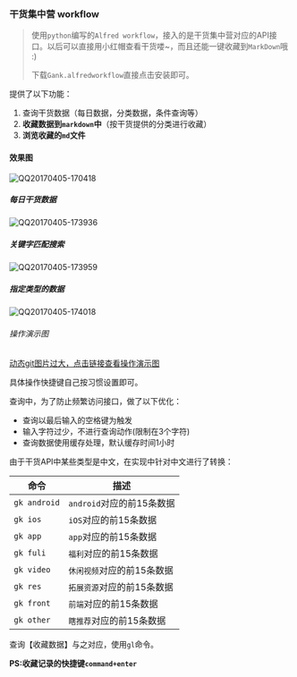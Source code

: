 ### 干货集中营 workflow

> 使用`python`编写的`Alfred workflow`，接入的是干货集中营对应的API接口。以后可以直接用小红帽查看干货喽~，而且还能一键收藏到`MarkDown`哦 :)
>
> 下载`Gank.alfredworkflow`直接点击安装即可。

提供了以下功能：

1. 查询干货数据（每日数据，分类数据，条件查询等）
2. **收藏数据到`markdown`中**（按干货提供的分类进行收藏）
3. **浏览收藏的`md`文件**

#### 效果图

![QQ20170405-170418](http://onxvhxvw6.bkt.clouddn.com/image/gankworkflow/QQ20170405-170418.png?imageView2/0/format/webp/q/75|imageslim)

##### 每日干货数据

![QQ20170405-173936](http://onxvhxvw6.bkt.clouddn.com/image/gankworkflow/QQ20170405-173936.png?imageView2/0/format/webp/q/75|imageslim)

##### 关键字匹配搜索

![QQ20170405-173959](http://onxvhxvw6.bkt.clouddn.com/image/gankworkflow/QQ20170405-174018.png?imageView2/0/format/webp/q/75|imageslim)

##### 指定类型的数据

![QQ20170405-174018](http://onxvhxvw6.bkt.clouddn.com/image/gankworkflow/QQ20170405-173959.png?imageView2/0/format/webp/q/75|imageslim)



###### 操作演示图

[动态git图片过大，点击链接查看操作演示图](http://onxvhxvw6.bkt.clouddn.com/image/gankworkflow/QQ20170405-215925-HD.gif)

具体操作快捷键自己按习惯设置即可。

查询中，为了防止频繁访问接口，做了以下优化：

* 查询以最后输入的空格键为触发
* 输入字符过少，不进行查询动作(限制在3个字符)
* 查询数据使用缓存处理，默认缓存时间1小时

由于干货API中某些类型是中文，在实现中针对中文进行了转换：

| 命令           | 描述                 |
| ------------ | ------------------ |
| `gk android` | `android`对应的前15条数据 |
| `gk ios `    | `iOS`对应的前15条数据     |
| `gk app`     | `app`对应的前15条数据     |
| `gk fuli`    | `福利`对应的前15条数据      |
| `gk video`   | `休闲视频`对应的前15条数据    |
| `gk res`     | `拓展资源`对应的前15条数据    |
| `gk front`   | `前端`对应的前15条数据      |
| `gk other`   | `瞎推荐`对应的前15条数据     |

查询【收藏数据】与之对应，使用`gl`命令。

**PS:收藏记录的快捷键`command+enter`**

